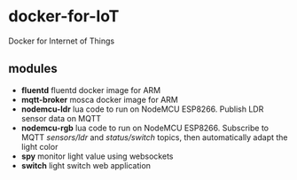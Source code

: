 # docker-for-IoT
Docker for Internet of Things


## modules

- **fluentd** fluentd docker image for ARM
- **mqtt-broker** mosca docker image for ARM
- **nodemcu-ldr** lua code to run on NodeMCU ESP8266. Publish LDR sensor data on MQTT
- **nodemcu-rgb** lua code to run on NodeMCU ESP8266. Subscribe to MQTT *sensors/ldr* and *status/switch* topics, then automatically adapt the light color
- **spy** monitor light value using websockets
- **switch** light switch web application